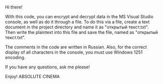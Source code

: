 Hi there!

With this code, you can encrypt and decrypt data in the MS Visual Studio console, as well as do it through a file. 
To do this via a file, create a text document in the project directory and name it as "открытый текст.txt". 
Then write the plaintext into this file and save the file, named as "открытый текст.txt".

The comments in the code are written in Russian. Also, for the correct display of all characters in the console, you must use Windows 1251 encoding.

If you have any questions, ask me please!

Enjoy! 
                                                                                                                                                                                        ABSOLUTE CINEMA
